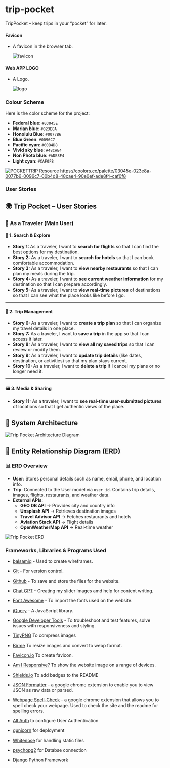 # trip-pocket
TripPocket – keep trips in your “pocket” for later.


#### Favicon

- A favicon in the browser tab.

  ![favicon](assets/favicon/favicon.png)

#### Web APP LOGO

- A Logo.

  ![logo](assets/logo/logo.png)


### Colour Scheme

Here is the color scheme for the project:

- **Federal blue**: `#03045E`
- **Marian blue**: `#023E8A`
- **Honolulu Blue**: `#0077B6`
- **Blue Green**: `#0096C7`
- **Pacific cyan**: `#00B4D8`
- **Vivid sky blue**: `#48CAE4`
- **Non Photo blue**: `#ADE8F4`
- **Light cyan**: `#CAF0F8`

 
![POCKETTRIP](assets/colorscheme/ocean-blue-serenity.png)
Resource
https://coolors.co/palette/03045e-023e8a-0077b6-0096c7-00b4d8-48cae4-90e0ef-ade8f4-caf0f8


### User Stories

## 🌍 Trip Pocket – User Stories

### 👤 As a Traveler (Main User)

#### 🧭 1. Search & Explore

- **Story 1:** As a traveler, I want to **search for flights** so that I can find the best options for my destination.  
- **Story 2:** As a traveler, I want to **search for hotels** so that I can book comfortable accommodation.  
- **Story 3:** As a traveler, I want to **view nearby restaurants** so that I can plan my meals during the trip.  
- **Story 4:** As a traveler, I want to **see current weather information** for my destination so that I can prepare accordingly.  
- **Story 5:** As a traveler, I want to **view real-time pictures** of destinations so that I can see what the place looks like before I go.  

---

#### 🧳 2. Trip Management

- **Story 6:** As a traveler, I want to **create a trip plan** so that I can organize my travel details in one place.  
- **Story 7:** As a traveler, I want to **save a trip** in the app so that I can access it later.  
- **Story 8:** As a traveler, I want to **view all my saved trips** so that I can review or modify them.  
- **Story 9:** As a traveler, I want to **update trip details** (like dates, destination, or activities) so that my plan stays current.  
- **Story 10:** As a traveler, I want to **delete a trip** if I cancel my plans or no longer need it.  

---

#### 🖼️ 3. Media & Sharing

- **Story 11:** As a traveler, I want to **see real-time user-submitted pictures** of locations so that I get authentic views of the place.  


## 🧩 System Architecture

![Trip Pocket Architecture Diagram](assets/flowchart/Flowchart.png)


## 🧱 Entity Relationship Diagram (ERD)

### 📊 ERD Overview

- **User**: Stores personal details such as name, email, phone, and location info.  
- **Trip**: Connected to the User model via `user_id`. Contains trip details, images, flights, restaurants, and weather data.  
- **External APIs**:
  - **GEO DB API** → Provides city and country info  
  - **Unsplash API** → Retrieves destination images  
  - **Travel Advisor API** → Fetches restaurants and hotels  
  - **Aviation Stack API** → Flight details  
  - **OpenWeatherMap API** → Real-time weather  

![Trip Pocket ERD](assets/erd-diagram/erd-diagram.png)

### Frameworks, Libraries & Programs Used

- [balsamiq](https://www.balsamiq.com/design) - Used to create wireframes.

- [Git](https://git-scm.com/) - For version control.

- [Github](https://github.com/) - To save and store the files for the website.

- [Chat GPT](https://chatgpt.com/) - Creating my slider Images amd help for content writing.

- [Font Awesome](https://fonts.google.com/) - To import the fonts used on the website.

- [jQuery](https://jquery.com/) - A JavaScript library.

- [Google Developer Tools](https://developers.google.com/web/tools) - To troubleshoot and test features, solve issues with responsiveness and styling.

- [TinyPNG](https://tinypng.com/) To compress images

- [Birme](https://www.birme.net/) To resize images and convert to webp format.

- [Favicon.io](https://favicon.io/) To create favicon.

- [Am I Responsive?](http://ami.responsivedesign.is/) To show the website image on a range of devices.

- [Shields.io](https://shields.io/) To add badges to the README

- [JSON Formatter](https://chrome.google.com/webstore/detail/json-formatter/bcjindcccaagfpapjjmafapmmgkkhgoa) - a google chrome extension to enable you to view JSON as raw data or parsed.

- [Webpage Spell-Check](https://chrome.google.com/webstore/detail/webpage-spell-check/mgdhaoimpabdhmacaclbbjddhngchjik/related) - a google chrome extension that allows you to spell check your webpage. Used to check the site and the readme for spelling errors.

- [All Auth](https://docs.allauth.org/en/latest/) to configure User Authentication

- [gunicorn](https://shields.io/) for deployment 

- [Whitenose](https://shields.io/) for handling static files

- [psychopg2](https://shields.io/) for Databse connection

- [Django](https://shields.io/) Python Framework
